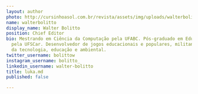 ```yaml
---
layout: author
photo: http://cursinhoasol.com.br/revista/assets/img/uploads/walterbolitto.jpeg
name: walterbolitto
display_name: Walter Bolitto
position: Chief Editor
bio: Mestrando em Ciência da Computação pela UFABC. Pós-graduado em Educação e Tecnologia
  pela UFSCar. Desenvolvedor de jogos educacionais e populares, militante nas áreas
  da tecnologia, educação e ambiental.
twitter_username: bolittow
instagram_username: bolitto_
linkedin_username: walter-bolitto
title: luka.md
published: false

---
```

